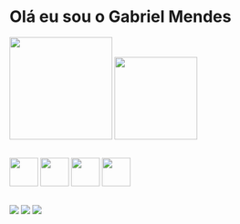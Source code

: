 # Olá eu sou o Gabriel Mendes 
<div>
    <a hfref="https://github.com/Gabriel-mendes-g">
    <img height="180em" src="https://github-readme-stats.vercel.app/api?username=gabriel-mendes-g&show_icons=false&theme=dracula">
    <img height="145em" src="https://github-readme-stats.vercel.app/api/top-langs/?username=gabriel-mendes-g&layout=compact&theme=dracula"/>
</div>

##

<div>
    <img height="50em" src="https://cdn.jsdelivr.net/gh/devicons/devicon/icons/html5/html5-plain.svg"/>
    <img height="50em" src="https://cdn.jsdelivr.net/gh/devicons/devicon/icons/css3/css3-plain.svg"/>
    <img height="50em" src="https://cdn.jsdelivr.net/gh/devicons/devicon/icons/javascript/javascript-plain.svg"/>
    <img height="50em" src="https://cdn.jsdelivr.net/gh/devicons/devicon/icons/python/python-original.svg"/>
     
</div>

##

<div>
    <a href="https://www.instagram.com/devgabriel_mendes/" target="_blank"><img src="https://img.shields.io/badge/Instagram-E4405F?style=for-the-badge&logo=instagramlogoColor=white"><a>
    <a href="" target="_blank"><img src="https://img.shields.io/badge/LinkedIn-0077B5?style=for-the-badge&logo=linkedin&logoColor=white"><a>
    <a href="https://mail.google.com/mail/u/3/#inbox" target="_blank"><img src="https://img.shields.io/badge/Gmail-D14836?style=for-the-badge&logo=gmail&logoColor=white"></a>
</div>


